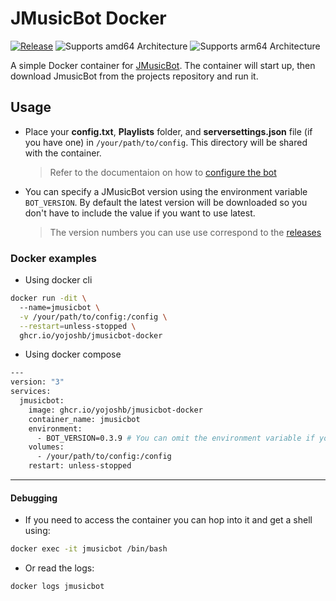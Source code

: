 # JMusicBot Docker
[![Release](https://img.shields.io/github/release/jagrosh/MusicBot?color=g&style=for-the-badge)](https://github.com/jagrosh/MusicBot/releases/latest)
![Supports amd64 Architecture](https://img.shields.io/badge/amd64-yes-blueviolet.svg?style=for-the-badge)
![Supports arm64 Architecture](https://img.shields.io/badge/arm64-yes-blueviolet.svg?style=for-the-badge)

A simple Docker container for [JMusicBot](https://github.com/jagrosh/MusicBot). The container will start up, then download JmusicBot from the projects repository and run it.

## Usage
- Place your **config.txt**, **Playlists** folder, and **serversettings.json** file (if you have one) in `/your/path/to/config`. This directory will be shared with the container.
  > Refer to the documentaion on how to [configure the bot](https://jmusicbot.com/setup/#3-configure-the-bot)
- You can specify a JMusicBot version using the environment variable `BOT_VERSION`. By default the latest version will be downloaded so you don't have to include the value if you want to use latest.
  > The version numbers you can use use correspond to the [releases](https://github.com/jagrosh/MusicBot/releases)

### Docker examples
- Using docker cli
```bash
docker run -dit \  
  --name=jmusicbot \
  -v /your/path/to/config:/config \
  --restart=unless-stopped \
  ghcr.io/yojoshb/jmusicbot-docker
```

- Using docker compose
```bash
---
version: "3"
services:
  jmusicbot:
    image: ghcr.io/yojoshb/jmusicbot-docker
    container_name: jmusicbot
    environment:
      - BOT_VERSION=0.3.9 # You can omit the environment variable if you just want to run the latest version
    volumes:
      - /your/path/to/config:/config
    restart: unless-stopped
```

---

#### Debugging
- If you need to access the container you can hop into it and get a shell using:
```bash
docker exec -it jmusicbot /bin/bash
```

- Or read the logs:
```bash
docker logs jmusicbot
```
